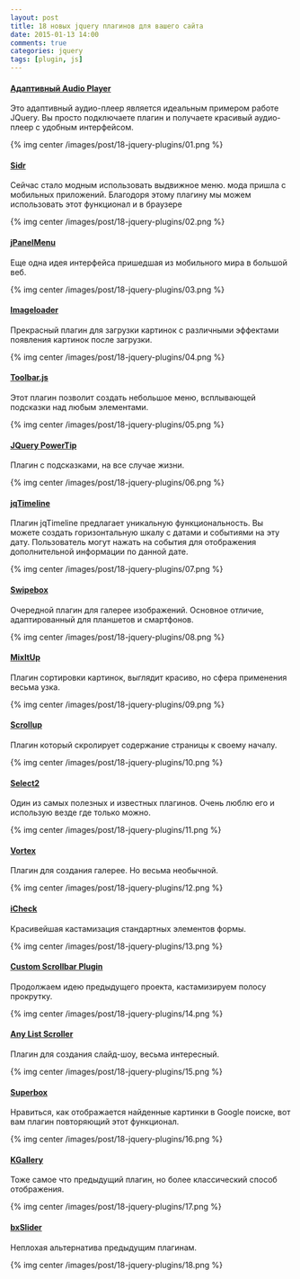 ```yaml
---
layout: post
title: 18 новых jquery плагинов для вашего сайта
date: 2015-01-13 14:00
comments: true
categories: jquery
tags: [plugin, js]
---
```


#### [Адаптивный Audio Player](http://osvaldas.info/audio-player-responsive-and-touch-friendly)

Это адаптивный аудио-плеер является идеальным примером работе JQuery. Вы просто подключаете плагин и получаете красивый аудио-плеер с удобным интерфейсом.

{% img center /images/post/18-jquery-plugins/01.png %}
<!-- more -->

#### [Sidr](http://www.berriart.com/sidr/)

Сейчас стало модным использовать выдвижное меню. мода пришла с мобильных приложений. Благодоря этому плагину мы можем использовать этот функционал и в браузере

{% img center /images/post/18-jquery-plugins/02.png %}

#### [jPanelMenu](http://jpanelmenu.com/)

Еще одна идея интерфейса пришедшая из мобильного мира в большой веб.

{% img center /images/post/18-jquery-plugins/03.png %}

#### [Imageloader](http://nick-jonas.github.io/imageloader/)

Прекрасный плагин для загрузки картинок с различными эффектами появления картинок после загрузки.

{% img center /images/post/18-jquery-plugins/04.png %}

#### [Toolbar.js](http://paulkinzett.github.io/toolbar/)

Этот плагин позволит создать небольшое меню, всплывающей подсказки над любым элементами.

{% img center /images/post/18-jquery-plugins/05.png %}

#### [JQuery PowerTip](http://stevenbenner.github.io/jquery-powertip/)

Плагин с подсказками, на все случае жизни.

{% img center /images/post/18-jquery-plugins/06.png %}

#### [jqTimeline](http://goto.io/jqtimeline/)

Плагин jqTimeline предлагает уникальную функциональность. Вы можете создать горизонтальную шкалу с датами и событиями на эту дату. Пользователь могут нажать на события для отображения дополнительной информации по данной дате.

{% img center /images/post/18-jquery-plugins/07.png %}

#### [Swipebox](http://brutaldesign.github.io/swipebox/)

Очередной плагин  для галерее изображений. Основное отличие, адаптированный для планшетов и смартфонов.

{% img center /images/post/18-jquery-plugins/08.png %}

#### [MixItUp](http://www.mixitup.io/)

Плагин сортировки картинок, выглядит красиво, но сфера применения весьма узка.

{% img center /images/post/18-jquery-plugins/09.png %}

#### [Scrollup](http://markgoodyear.com/labs/scrollup/)

Плагин который скролирует содержание страницы к своему началу.

{% img center /images/post/18-jquery-plugins/10.png %}

#### [Select2](http://ivaynberg.github.io/select2/)

Один из самых полезных и известных плагинов. Очень люблю его и использую везде где только можно.

{% img center /images/post/18-jquery-plugins/11.png %}

#### [Vortex](http://vortex.montezuma.it/)

Плагин для создания галерее. Но весьма необычной.

{% img center /images/post/18-jquery-plugins/12.png %}

#### [iCheck](http://damirfoy.com/iCheck/)

Красивейшая кастамизация стандартных элементов формы.

{% img center /images/post/18-jquery-plugins/13.png %}

#### [Custom Scrollbar Plugin](http://manos.malihu.gr/tuts/custom-scrollbar-plugin/complete_examples.html)

Продолжаем идею предыдущего проекта, кастамизируем полосу прокрутку.

{% img center /images/post/18-jquery-plugins/14.png %}

#### [Any List Scroller](http://als.musings.it/)

Плагин для создания слайд-шоу, весьма интересный.

{% img center /images/post/18-jquery-plugins/15.png %}

#### [Superbox](http://toddmotto.com/labs/superbox/)

Нравиться, как отображается найденные картинки в Google поиске, вот вам плагин повторяющий этот функционал.

{% img center /images/post/18-jquery-plugins/16.png %}

#### [KGallery](http://kopolo.ru/for-webmasters/kgallery/example_typical.html)

Тоже самое что предыдущий плагин, но более классический способ отображения.

{% img center /images/post/18-jquery-plugins/17.png %}

#### [bxSlider](http://bxslider.com/examples)

Неплохая альтернатива предыдущим плагинам.

{% img center /images/post/18-jquery-plugins/18.png %}

